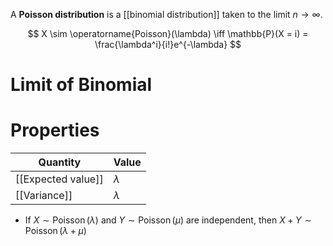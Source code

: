 A **Poisson distribution** is a [[binomial distribution]] taken to the limit $n \to \infty$.

$$
X \sim \operatorname{Poisson}(\lambda) \iff \mathbb{P}(X = i) = \frac{\lambda^i}{i!}e^{-\lambda}
$$


# Limit of Binomial



# Properties


|Quantity|Value|
|--------|-----|
|[[Expected value]]|$\lambda$|
|[[Variance]]|$\lambda$|

* If $X \sim \operatorname{Poisson}(\lambda)$ and $Y \sim \operatorname{Poisson}(\mu)$ are independent, then $X + Y \sim \operatorname{Poisson}(\lambda + \mu)$
